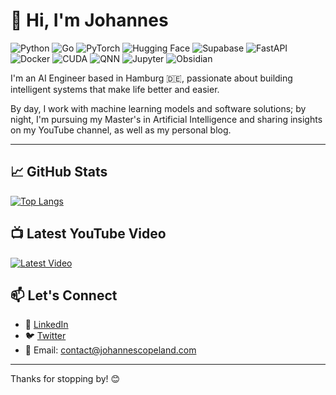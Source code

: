 # 👋 Hi, I'm Johannes

![Python](https://img.shields.io/badge/-Python-3776AB?style=flat&logo=python&logoColor=white)
![Go](https://img.shields.io/badge/-Go-00ADD8?style=flat&logo=go&logoColor=white)
![PyTorch](https://img.shields.io/badge/-PyTorch-EE4C2C?style=flat&logo=pytorch&logoColor=white)
![Hugging Face](https://img.shields.io/badge/Hugging%20Face-FFD21E?style=flat&logo=huggingface&logoColor=white)
![Supabase](https://img.shields.io/badge/Supabase-3ECF8E?style=flat&logo=supabase&logoColor=white)
![FastAPI](https://img.shields.io/badge/-FastAPI-009688?style=flat&logo=fastapi&logoColor=white)
![Docker](https://img.shields.io/badge/-Docker-2496ED?style=flat&logo=docker&logoColor=white)
![CUDA](https://img.shields.io/badge/CUDA-76B900?style=flat&logo=nvidia&logoColor=white)
![QNN](https://img.shields.io/badge/Snapdragon-c33139?style=flat&logo=snapdragon&logoColor=white)
![Jupyter](https://img.shields.io/badge/-Jupyter-F37626?style=flat&logo=jupyter&logoColor=white)
![Obsidian](https://img.shields.io/badge/-Obsidian-483699?style=flat&logo=obsidian&logoColor=white)

I'm an AI Engineer based in Hamburg 🇩🇪, passionate about building intelligent systems that make life better and easier. 

By day, I work with machine learning models and software solutions; by night, I'm pursuing my Master's in Artificial Intelligence and sharing insights on my YouTube channel, as well as my personal blog.

---

## 📈 GitHub Stats

[![Top Langs](https://github-readme-stats.vercel.app/api/top-langs/?username=AIByJohannes&layout=compact&show_icons=true&theme=default)](https://github.com/AIByJohannes)


## 📺 Latest YouTube Video

[![Latest Video](https://img.shields.io/badge/YouTube-Latest%20Video-red?style=for-the-badge&logo=youtube)](https://www.youtube.com/channel/UCbHkKsUfa_jjooXU59EzmoQ)


## 📫 Let's Connect

- 💼 [LinkedIn](https://www.linkedin.com/in/johannscopeland)
- 🐦 [Twitter](https://twitter.com/AIByJohannes)
- 📧 Email: contact@johannescopeland.com

---

Thanks for stopping by! 😊

